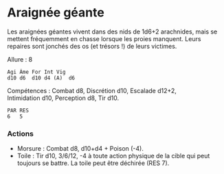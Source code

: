 
# Araignée géante
Les araignées géantes vivent dans des nids de 1d6+2 arachnides, mais se mettent fréquemment en chasse lorsque les proies manquent. Leurs repaires sont jonchés des os (et trésors !) de leurs victimes.

Allure : 8

	Agi	Âme	For	Int	Vig
	d10	d6	d10	d4 (A)	d6

Compétences : Combat d8, Discrétion d10, Escalade d12+2, Intimidation d10, Perception d8, Tir d10.

	PAR	RES
	6	5

### Actions
- Morsure : Combat d8, d10+d4 + Poison (-4).
- Toile : Tir d10, 3/6/12, -4 à toute action physique de la cible qui peut toujours se battre. La toile peut être déchirée (RES 7).
